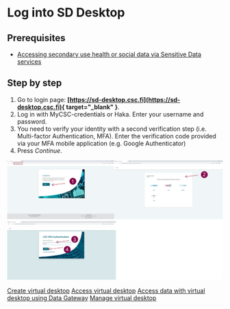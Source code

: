 # Log into SD Desktop

## Prerequisites
* [Accessing secondary use health or social data via Sensitive Data services](secondarydata-access.md)

## Step by step
    
1. Go to login page: **[https://sd-desktop.csc.fi](https://sd-desktop.csc.fi){ target="_blank" }**.
2. Log in with MyCSC-credentials or Haka. Enter your username and password.
3. You need to verify your identity with a second verification step (i.e. Multi-factor Authentication, MFA). Enter the verification code provided via your MFA mobile application (e.g. Google Authenticator)
4. Press *Continue*.

[![Authentication](images/desktop/desktop_login-mfa1.png)](images/desktop/desktop_login-mfa1.png)


[Create virtual desktop](sd-desktop-secondary-create.md)
[Access virtual desktop](sd-desktop-secondary-access.md)
[Access data with virtual desktop using Data Gateway](sd-desktop-secondary-access.md#accessing-data-using-data-gateway)
[Manage virtual desktop](sd-desktop-secondary-manage.md)
